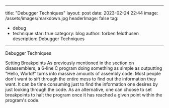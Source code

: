 
---
title: "Debugger Techniques"
layout: post
date: 2023-02-24 22:44
image: /assets/images/markdown.jpg
headerImage: false
tag:
- debug
- technique
star: true
category: blog
author: torben feldthusen
description: Debugger Techniques
---



Debugger Techniques 

Setting Breakpoints As previously mentioned in the section on disassemblers, a 6-line C program doing something as simple as outputting "Hello, World!" turns into massive amounts of assembly code. Most people don't want to sift through the entire mess to find out the information they want. It can be time consuming just to find the information one desires by just looking through the code. As an alternative, one can choose to set breakpoints to halt the program once it has reached a given point within the program's code.
